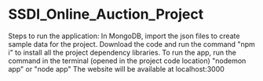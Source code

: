 # SSDI_Online_Auction_Project

Steps to run the application:
In MongoDB, import the json files to create sample data for the project.
Download the code and run the command "npm i" to install all the project dependency libraries.
To run the app, run the command in the terminal (opened in the project code location) "nodemon app" or "node app"
The website will be available at localhost:3000
